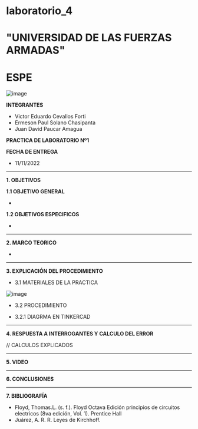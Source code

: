 # laboratorio_4
# "UNIVERSIDAD DE LAS FUERZAS ARMADAS"
# ESPE

![image](https://user-images.githubusercontent.com/116772918/200762591-a164d8db-c02e-4269-8bb4-0bc4c810d79f.png)

**INTEGRANTES**
 
* Victor Eduardo Cevallos Forti
* Ermeson Paul Solano Chasipanta
* Juan David Paucar Amagua


**PRACTICA DE LABORATORIO Nº1**

**FECHA DE ENTREGA**
* 11/11/2022
--------------------------------------------------------------------------------------------------------------------------------------------------------------------------------------

**1. OBJETIVOS**

**1.1  OBJETIVO GENERAL**

* 

**1.2  OBJETIVOS ESPECIFICOS**

*

--------------------------------------------------------------------------------------------------------------------------------------------------------------------------------------
**2. MARCO TEORICO**

*














--------------------------------------------------------------------------------------------------------------------------------------------------------------------------------------
**3. EXPLICACIÓN DEL PROCEDIMIENTO**

* 3.1 MATERIALES DE LA PRACTICA

![image](https://user-images.githubusercontent.com/116772918/210173250-f2f606d6-2059-47c8-a498-3d4737a1ac44.png)


* 3.2 PROCEDIMIENTO

* 3.2.1 DIAGRMA EN TINKERCAD







--------------------------------------------------------------------------------------------------------------------------------------------------------------------------------------
**4. RESPUESTA A INTERROGANTES Y CALCULO DEL ERROR**






// CALCULOS EXPLICADOS 





--------------------------------------------------------------------------------------------------------------------------------------------------------------------------------------

**5. VIDEO**



--------------------------------------------------------------------------------------------------------------------------------------------------------------------------------------

**6. CONCLUSIONES**



----------------------------------------------------------------------------------------------------------------------------------------------------------------------------------------

**7. BIBLIOGRAFÍA**
* Floyd, Thomas.L. (s. f.). Floyd Octava Edición principios de circuitos electricos (8va edición, Vol. 1). Prentice Hall
* Juárez, A. R. R. Leyes de Kirchhoff.
